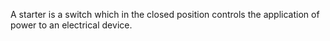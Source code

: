 ﻿A starter is a switch which in the closed position controls the application of power to an electrical device.
